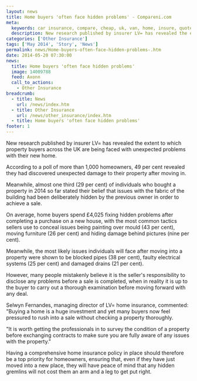 ```yaml
---
layout: news
title: Home buyers 'often face hidden problems' - Compareni.com
meta:
  keywords: car insurance, compare, cheap, uk, van, home, insure, quotes, online, comparison, bike, loans, life
  description: New research published by insurer LV= has revealed the extent to which property buyers across the UK are being faced with unexpected problems with their new home
categories: ['Other Insurance']
tags: ['May 2014', 'Story', 'News']
permalink: news/Home-buyers-often-face-hidden-problems-.htm
date: 2014-05-20 07:30:00
news:
  title: Home buyers 'often face hidden problems'
  image: 14009788
  feed: Axonn
  call_to_actions:
    - Other Insurance
breadcrumb:
  - title: News
    url: /news/index.htm
  - title: Other Insurance
    url: /news/other_insurance/index.htm
  - title: Home buyers 'often face hidden problems'
footer: 1
---
```


New research published by insurer LV= has revealed the extent to which property buyers across the UK are being faced with unexpected problems with their new home.

According to a poll of more than 1,000 homeowners, 49 per cent revealed they had discovered unexpected damage to their property after moving in.

Meanwhile, almost one third (29 per cent) of individuals who bought a property in 2014 so far stated their belief that issues with the fabric of the building had been deliberately hidden by the previous owner in order to achieve a sale.

On average, home buyers spend &pound;4,025 fixing hidden problems after completing a purchase on a new house, with the most common tactics sellers use to conceal issues being painting over mould (43 per cent), moving furniture (26 per cent) and hiding damage behind pictures (nine per cent).

Meanwhile, the most likely issues individuals will face after moving into a property were shown to be blocked pipes (38 per cent), faulty electrical systems (25 per cent) and damaged drains (21 per cent).

However, many people mistakenly believe it is the seller&#39;s responsibility to disclose any problems before a sale is completed, when in reality it is up to the buyer to carry out a thorough examination before moving forward with any deal.

Selwyn&nbsp;Fernandes, managing director of LV= home insurance, commented: &quot;Buying a home is a huge investment and yet many buyers now feel pressured to rush into a sale without checking a property thoroughly.&nbsp;

&quot;It is worth getting the professionals in to survey the condition of a property before exchanging contracts to make sure you are fully aware of any issues with the property.&quot;

Having a comprehensive home insurance policy in place should therefore be a top priority for homeowners, ensuring that, even if they have just moved into a new place, they will have peace of mind that any hidden gremlins will not cost them an arm and a leg to get put right.
